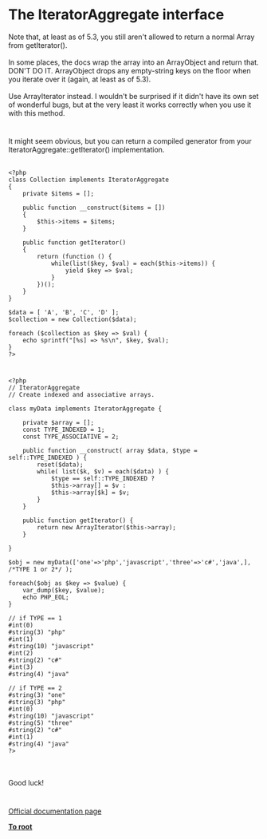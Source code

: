 # The IteratorAggregate interface



Note that, at least as of 5.3, you still aren&apos;t allowed to return a normal Array from getIterator().<br><br>In some places, the docs wrap the array into an ArrayObject and return that.  DON&apos;T DO IT.  ArrayObject drops any empty-string keys on the floor when you iterate over it (again, at least as of 5.3).<br><br>Use ArrayIterator instead.  I wouldn&apos;t be surprised if it didn&apos;t have its own set of wonderful bugs, but at the very least it works correctly when you use it with this method.  

#

It might seem obvious, but you can return a compiled generator from your IteratorAggregate::getIterator() implementation.<br><br>

```
<?php
class Collection implements IteratorAggregate
{
    private $items = [];

    public function __construct($items = [])
    {
        $this->items = $items;
    }

    public function getIterator()
    {
        return (function () {
            while(list($key, $val) = each($this->items)) {
                yield $key => $val;
            }
        })();
    }
}

$data = [ 'A', 'B', 'C', 'D' ];
$collection = new Collection($data);

foreach ($collection as $key => $val) {
    echo sprintf("[%s] => %s\n", $key, $val);
}
?>
```
  

#



```
<?php
// IteratorAggregate
// Create indexed and associative arrays.

class myData implements IteratorAggregate {

    private $array = [];
    const TYPE_INDEXED = 1;
    const TYPE_ASSOCIATIVE = 2;

    public function __construct( array $data, $type = self::TYPE_INDEXED ) {
        reset($data);
        while( list($k, $v) = each($data) ) {
            $type == self::TYPE_INDEXED ?
            $this->array[] = $v :
            $this->array[$k] = $v;
        }
    }

    public function getIterator() {
        return new ArrayIterator($this->array);
    }

}

$obj = new myData(['one'=>'php','javascript','three'=>'c#','java',], /*TYPE 1 or 2*/ );

foreach($obj as $key => $value) {
    var_dump($key, $value);
    echo PHP_EOL;
}

// if TYPE == 1
#int(0)
#string(3) "php"
#int(1)
#string(10) "javascript"
#int(2)
#string(2) "c#"
#int(3)
#string(4) "java"

// if TYPE == 2
#string(3) "one"
#string(3) "php"
#int(0)
#string(10) "javascript"
#string(5) "three"
#string(2) "c#"
#int(1)
#string(4) "java"
?>
```
<br><br>Good luck!  

#

[Official documentation page](https://www.php.net/manual/en/class.iteratoraggregate.php)

**[To root](/README.md)**